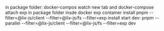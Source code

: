 in package folder:
docker-compos watch
new tab and docker-compose attach exp
in package folder insde docker exp container
install pnpm --filter=@lix-js/client --filter=@lix-js/fs --filter=exp install
start dev: pnpm --parallel --filter=@lix-js/client --filter=@lix-js/fs --filter=exp dev